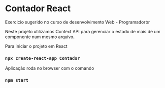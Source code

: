 # Contador React

Exercicio sugerido no curso de desenvolvimento Web - Programadorbr

Neste projeto utilizamos Context API para gerenciar o estado de mais de um componente num mesmo arquivo.

Para iniciar o projeto em React

### `npx create-react-app Contador`

Aplicação roda no browser com o comando

### `npm start`





